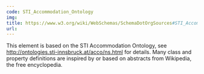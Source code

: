 ```yaml
---
code: STI_Accommodation_Ontology
img:
title: https://www.w3.org/wiki/WebSchemas/SchemaDotOrgSources#STI_Accommodation_Ontology
url:
---
```

This element is based on the STI Accommodation Ontology, see <a href="http://ontologies.sti-innsbruck.at/acco/ns.html">http://ontologies.sti-innsbruck.at/acco/ns.html</a> for details.
    Many class and property definitions are inspired by or based on abstracts from Wikipedia, the free encyclopedia.

